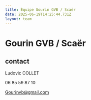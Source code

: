 ```yaml
---
title: Équipe Gourin GVB / Scaër
date: 2025-06-19T14:25:44.731Z
layout: team
---
```


# Gourin GVB / Scaër



## contact 

Ludovic COLLET

06 85 59 87 10

Gourinvb@gmail.com

